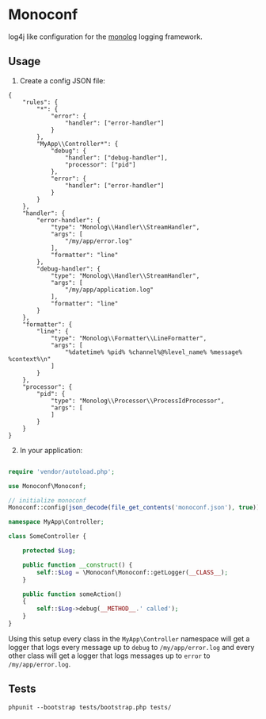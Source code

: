 # Monoconf

log4j like configuration for the [monolog](https://github.com/Seldaek/monolog)
logging framework.

## Usage

1. Create a config JSON file:

```
{
	"rules": {
        "*": {
            "error": {
                "handler": ["error-handler"]
            }
        },
		"MyApp\\Controller*": {
			"debug": {
                "handler": ["debug-handler"],
                "processor": ["pid"]
            },
            "error": {
                "handler": ["error-handler"]
            }
		}
	},
	"handler": {
		"error-handler": {
			"type": "Monolog\\Handler\\StreamHandler",
			"args": [
				"/my/app/error.log"
			],
			"formatter": "line"
		},
		"debug-handler": {
			"type": "Monolog\\Handler\\StreamHandler",
			"args": [
				"/my/app/application.log"
			],
			"formatter": "line"
		}
	},
    "formatter": {
        "line": {
			"type": "Monolog\\Formatter\\LineFormatter",
			"args": [
				"%datetime% %pid% %channel%@%level_name% %message% %context%\n"
			]
        }
	},
    "processor": {
        "pid": {
            "type": "Monolog\\Processor\\ProcessIdProcessor",
            "args": [
            ]
        }
    }
}
```

2. In your application:

``` php

require 'vendor/autoload.php';

use Monoconf\Monoconf;

// initialize monoconf
Monoconf::config(json_decode(file_get_contents('monoconf.json'), true));
```

``` php
namespace MyApp\Controller;

class SomeController {

    protected $Log;

    public function __construct() {
        self::$Log = \Monoconf\Monoconf::getLogger(__CLASS__);
    }

    public function someAction()
    {
        self::$Log->debug(__METHOD__.' called');
    }
}
```

Using this setup every class in the `MyApp\Controller` namespace  will get a 
logger that logs every message up to `debug` to `/my/app/error.log` and every
other class will get a logger that logs messages up to `error` to 
`/my/app/error.log`.

## Tests

```
phpunit --bootstrap tests/bootstrap.php tests/
```

